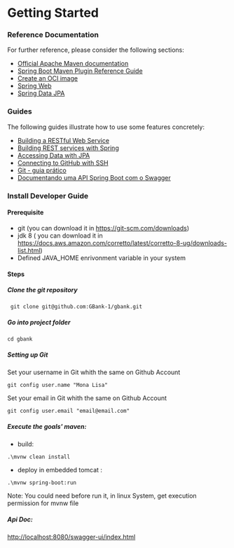# Getting Started

### Reference Documentation
For further reference, please consider the following sections:

* [Official Apache Maven documentation](https://maven.apache.org/guides/index.html)
* [Spring Boot Maven Plugin Reference Guide](https://docs.spring.io/spring-boot/docs/2.5.6/maven-plugin/reference/html/)
* [Create an OCI image](https://docs.spring.io/spring-boot/docs/2.5.6/maven-plugin/reference/html/#build-image)
* [Spring Web](https://docs.spring.io/spring-boot/docs/2.5.6/reference/htmlsingle/#boot-features-developing-web-applications)
* [Spring Data JPA](https://docs.spring.io/spring-boot/docs/2.5.6/reference/htmlsingle/#boot-features-jpa-and-spring-data)

### Guides
The following guides illustrate how to use some features concretely:

* [Building a RESTful Web Service](https://spring.io/guides/gs/rest-service/)
* [Building REST services with Spring](https://spring.io/guides/tutorials/bookmarks/)
* [Accessing Data with JPA](https://spring.io/guides/gs/accessing-data-jpa/)
* [Connecting to GitHub with SSH](https://docs.github.com/en/authentication/connecting-to-github-with-ssh)
* [Git - guia prático](http://rogerdudler.github.io/git-guide/index.pt_BR.html)
* [Documentando uma API Spring Boot com o Swagger](https://www.treinaweb.com.br/blog/documentando-uma-api-spring-boot-com-o-swagger)


### Install Developer Guide

#### Prerequisite

- git (you can download it in https://git-scm.com/downloads)
- jdk 8 ( you can download it in https://docs.aws.amazon.com/corretto/latest/corretto-8-ug/downloads-list.html)
- Defined JAVA_HOME enrivonment variable in your system


#### Steps

  ##### Clone the git repository
  
  ``` git clone git@github.com:GBank-1/gbank.git```
  
  ##### Go into project folder
  
  ``` cd gbank ```
  
  
  ##### Setting up Git
  
  Set your username in Git whith the same on Github Account
    
  ``` git config user.name "Mona Lisa" ```
    
  Set your email in Git whith the same on Github Account
    
  ``` git config user.email "email@email.com" ```
  
  ##### Execute the goals' maven:
  
  - build:
  
  ``` .\mvnw clean install ```
  
  - deploy in embedded tomcat :
  
  ``` .\mvnw spring-boot:run ```
  
  Note: You could need before run it, in linux System, get execution permission for mvnw file
  
  
  
  ##### Api Doc:
  
  [http://localhost:8080/swagger-ui/index.html](http://localhost:8080/swagger-ui/index.html)




